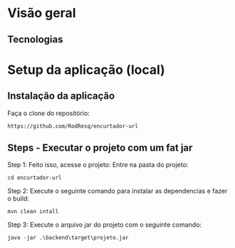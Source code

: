 # Visão geral

## Tecnologias

# Setup da aplicação (local)

## Instalação da aplicação

Faça o clone do repositório:
```
https://github.com/RodResq/encurtador-url
```
## Steps - Executar o projeto com um fat jar

Step 1: Feito isso, acesse o projeto:
Entre na pasta do projeto:
```shell
cd encurtador-url
```

Step 2: Execute o seguinte comando para instalar as dependencias e fazer o build:
```shell
mvn clean intall
```

Step 3: Execute o arquivo jar do projeto com o seguinte comando:
```shell
java -jar .\backend\target\projeto.jar
```

